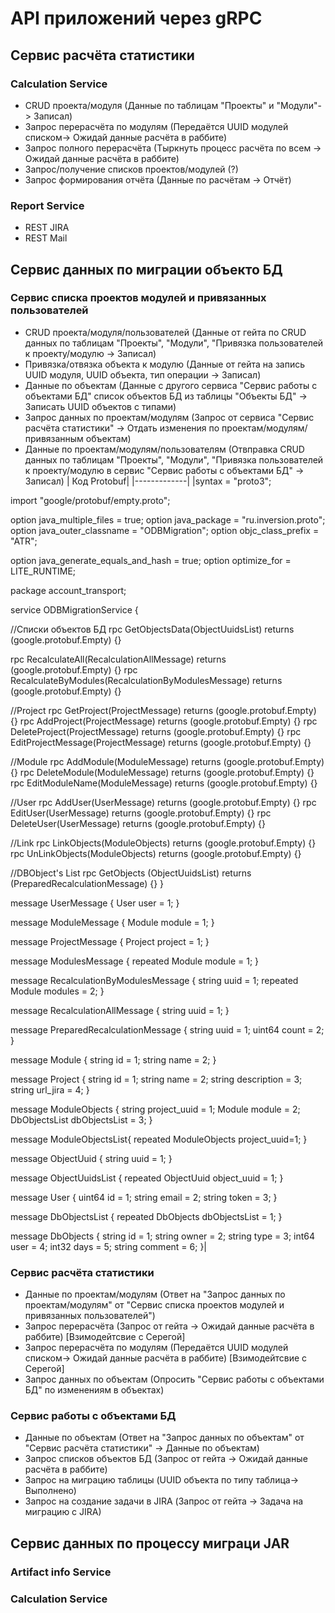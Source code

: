 # API приложений через gRPC

## Сервис расчёта статистики

### Calculation Service
 - CRUD проекта/модуля (Данные по таблицам "Проекты" и "Модули"-> Записал)
 - Запрос перерасчёта по модулям (Передаётся UUID модулей списком-> Ожидай данные расчёта в раббите)
 - Запрос полного перерасчёта (Тыркнуть процесс расчёта по всем -> Ожидай данные расчёта в раббите)
 - Запрос/получение списков проектов/модулей (?)
 - Запрос формирования отчёта (Данные по расчётам -> Отчёт)

### Report Service
 - REST JIRA
 - REST Mail

## Сервис данных по миграции объекто БД

### Сервис списка проектов модулей и привязанных пользователей
 - CRUD проекта/модуля/пользователей (Данные от гейта по CRUD данных по таблицам "Проекты", "Модули", "Привязка пользователей к проекту/модулю -> Записал)
 - Привязка/отвязка объекта к модулю (Данные от гейта на запись UUID модуля, UUID объекта, тип операции -> Записал)
 - Данные по объектам (Данные с другого сервиса "Сервис работы с объектами БД" список объектов БД из таблицы "Объекты БД" -> Записать UUID объектов с типами)
 - Запрос данных по проектам/модулям (Запрос от сервиса "Сервис расчёта статистики" -> Отдать изменения по проектам/модулям/привязанным объектам)
 - Данные по проектам/модулям/пользователям (Отвправка CRUD данных по таблицам "Проекты", "Модули", "Привязка пользователей к проекту/модулю в сервис "Сервис работы с объектами БД" -> Записал)
 | Код Protobuf|
 |-------------|
 |syntax = "proto3";

import "google/protobuf/empty.proto";

option java_multiple_files = true;
option java_package = "ru.inversion.proto";
option java_outer_classname = "ODBMigration";
option objc_class_prefix = "ATR";

option java_generate_equals_and_hash = true;
option optimize_for = LITE_RUNTIME;

package account_transport;

service ODBMigrationService {

  //Списки объектов БД
  rpc GetObjectsData(ObjectUuidsList) returns (google.protobuf.Empty) {}

  rpc RecalculateAll(RecalculationAllMessage) returns (google.protobuf.Empty) {}
  rpc RecalculateByModules(RecalculationByModulesMessage) returns (google.protobuf.Empty) {}

  //Project
  rpc GetProject(ProjectMessage) returns (google.protobuf.Empty) {}
  rpc AddProject(ProjectMessage) returns (google.protobuf.Empty) {}
  rpc DeleteProject(ProjectMessage) returns (google.protobuf.Empty) {}
  rpc EditProjectMessage(ProjectMessage) returns (google.protobuf.Empty) {}

  //Module
  rpc AddModule(ModuleMessage) returns (google.protobuf.Empty) {}
  rpc DeleteModule(ModuleMessage) returns (google.protobuf.Empty) {}
  rpc EditModuleName(ModuleMessage) returns (google.protobuf.Empty) {}

  //User
  rpc AddUser(UserMessage) returns (google.protobuf.Empty) {}
  rpc EditUser(UserMessage) returns (google.protobuf.Empty) {}
  rpc DeleteUser(UserMessage) returns (google.protobuf.Empty) {}
  
  //Link
  rpc LinkObjects(ModuleObjects) returns (google.protobuf.Empty) {}
  rpc UnLinkObjects(ModuleObjects) returns (google.protobuf.Empty) {}

  //DBObject's List
  rpc GetObjects (ObjectUuidsList)  returns (PreparedRecalculationMessage) {}
}

message UserMessage {
  User user = 1;
}

message ModuleMessage {
  Module module = 1;
}

message ProjectMessage {
  Project project = 1;
}

message ModulesMessage {
  repeated Module module = 1;
}


message RecalculationByModulesMessage {
  string uuid = 1;
  repeated Module modules = 2;
}

message RecalculationAllMessage {
  string uuid = 1;
}

message PreparedRecalculationMessage {
  string uuid = 1;
  uint64 count = 2;
}


message Module {
  string id = 1;
  string name = 2;
}

message Project {
  string id = 1;
  string name = 2;
  string description = 3;
  string url_jira = 4;
}

message ModuleObjects {
  string project_uuid = 1;
  Module module = 2;
  DbObjectsList dbObjectsList = 3;
}

message ModuleObjectsList{
  repeated ModuleObjects project_uuid=1;
}

message ObjectUuid {
  string uuid = 1;
}

message ObjectUuidsList {
  repeated ObjectUuid object_uuid = 1;
}

message User {
  uint64 id = 1;
  string email = 2;
  string token = 3;
}

message DbObjectsList {
  repeated DbObjects dbObjectsList = 1;
}

message DbObjects {
  string id = 1;
  string owner = 2;
  string type = 3;
  int64 user = 4;
  int32 days = 5;
  string comment = 6;
}|

### Сервис расчёта статистики
 - Данные по проектам/модулям (Ответ на "Запрос данных по проектам/модулям" от "Сервис списка проектов модулей и привязанных пользователей")
 - Запрос перерасчёта (Запрос от гейта -> Ожидай данные расчёта в раббите) [Взимодейтсвие с Серегой]
 - Запрос перерасчёта по модулям (Передаётся UUID модулей списком-> Ожидай данные расчёта в раббите) [Взимодейтсвие с Серегой]
 - Запрос данных по объектам (Опросить "Сервис работы с объектами БД" по изменениям в объектах)

### Сервис работы с объектами БД
 - Данные по объектам (Ответ на "Запрос данных по объектам" от "Сервис расчёта статистики" -> Данные по объектам)
 - Запрос списков объектов БД (Запрос от гейта -> Ожидай данные расчёта в раббите)
 - Запрос на миграцию таблицы (UUID объекта по типу таблица-> Выполнено)
 - Запрос на создание задачи в JIRA (Запрос от гейта -> Задача на миграцию с JIRA)

## Сервис данных по процессу миграци JAR

### Artifact info Service

### Calculation Service